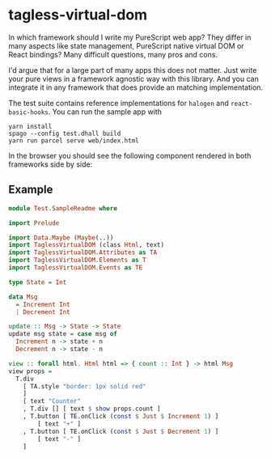 # tagless-virtual-dom

In which framework should I write my PureScript web app? They differ in many aspects like state management, PureScript native virtual DOM or React bindings? Many difficult questions, many pros and cons.

I'd argue that for a large part of many apps this does not matter. Just write your pure views in a framework agnostic way with this library. And you can integrate it in any framework that does provide an matching implementation.

The test suite contains reference implementations for `halogen` and `react-basic-hooks`. You can run the sample app with

```
yarn install
spago --config test.dhall build
yarn run parcel serve web/index.html 
```

In the browser you should see the following component rendered in both frameworks side by side:
## Example
```hs
module Test.SampleReadme where

import Prelude

import Data.Maybe (Maybe(..))
import TaglessVirtualDOM (class Html, text)
import TaglessVirtualDOM.Attributes as TA
import TaglessVirtualDOM.Elements as T
import TaglessVirtualDOM.Events as TE

type State = Int

data Msg
  = Increment Int
  | Decrement Int

update :: Msg -> State -> State
update msg state = case msg of
  Increment n -> state + n
  Decrement n -> state - n

view :: forall html. Html html => { count :: Int } -> html Msg
view props =
  T.div
    [ TA.style "border: 1px solid red"
    ]
    [ text "Counter"
    , T.div [] [ text $ show props.count ]
    , T.button [ TE.onClick (const $ Just $ Increment 1) ]
        [ text "+" ]
    , T.button [ TE.onClick (const $ Just $ Decrement 1) ]
        [ text "-" ]
    ]
```
